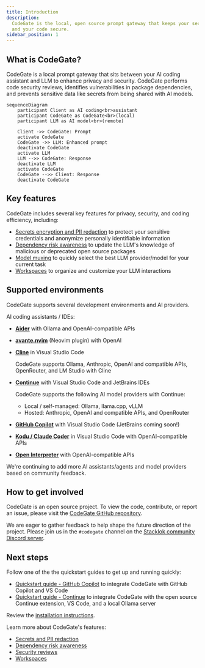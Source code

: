 ```yaml
---
title: Introduction
description:
  CodeGate is the local, open source prompt gateway that keeps your secrets safe
  and your code secure.
sidebar_position: 1
---
```


## What is CodeGate?

CodeGate is a local prompt gateway that sits between your AI coding assistant
and LLM to enhance privacy and security. CodeGate performs code security
reviews, identifies vulnerabilities in package dependencies, and prevents
sensitive data like secrets from being shared with AI models.

```mermaid
sequenceDiagram
    participant Client as AI coding<br>assistant
    participant CodeGate as CodeGate<br>(local)
    participant LLM as AI model<br>(remote)

    Client ->> CodeGate: Prompt
    activate CodeGate
    CodeGate ->> LLM: Enhanced prompt
    deactivate CodeGate
    activate LLM
    LLM -->> CodeGate: Response
    deactivate LLM
    activate CodeGate
    CodeGate -->> Client: Response
    deactivate CodeGate
```

## Key features

CodeGate includes several key features for privacy, security, and coding
efficiency, including:

- [Secrets encryption and PII redaction](./features/secrets-encryption.md) to
  protect your sensitive credentials and anonymize personally identifiable
  information
- [Dependency risk awareness](./features/dependency-risk.md) to update the LLM's
  knowledge of malicious or deprecated open source packages
- [Model muxing](./features/muxing.mdx) to quickly select the best LLM
  provider/model for your current task
- [Workspaces](./features/workspaces.mdx) to organize and customize your LLM
  interactions

## Supported environments

CodeGate supports several development environments and AI providers.

AI coding assistants / IDEs:

- **[Aider](./integrations/aider.mdx)** with Ollama and OpenAI-compatible APIs

- **[avante.nvim](./integrations/avante.mdx)** (Neovim plugin) with OpenAI

- **[Cline](./integrations/cline.mdx)** in Visual Studio Code

  CodeGate supports Ollama, Anthropic, OpenAI and compatible APIs, OpenRouter,
  and LM Studio with Cline

- **[Continue](./integrations/continue.mdx)** with Visual Studio Code and
  JetBrains IDEs

  CodeGate supports the following AI model providers with Continue:

  - Local / self-managed: Ollama, llama.cpp, vLLM
  - Hosted: Anthropic, OpenAI and compatible APIs, and OpenRouter

- **[GitHub Copilot](./integrations/copilot.mdx)** with Visual Studio Code
  (JetBrains coming soon!)

- **[Kodu / Claude Coder](./integrations/kodu.mdx)** in Visual Studio Code with
  OpenAI-compatible APIs

- **[Open Interpreter](./integrations/open-interpreter.mdx)** with
  OpenAI-compatible APIs

We're continuing to add more AI assistants/agents and model providers based on
community feedback.

## How to get involved

CodeGate is an open source project. To view the code, contribute, or report an
issue, please visit the
[CodeGate GitHub repository](https://github.com/stacklok/codegate).

We are eager to gather feedback to help shape the future direction of the
project. Please join us in the `#codegate` channel on the
[Stacklok community Discord server](https://discord.gg/stacklok).

## Next steps

Follow one of the the quickstart guides to get up and running quickly:

- [Quickstart guide - GitHub Copilot](./quickstart-copilot.mdx) to integrate
  CodeGate with GitHub Copilot and VS Code
- [Quickstart guide - Continue](./quickstart-continue.mdx) to integrate CodeGate
  with the open source Continue extension, VS Code, and a local Ollama server

Review the [installation instructions](./how-to/install.md).

Learn more about CodeGate's features:

- [Secrets and PII redaction](./features/secrets-encryption.md)
- [Dependency risk awareness](./features/dependency-risk.md)
- [Security reviews](./features/security-reviews.md)
- [Workspaces](./features/workspaces.mdx)
